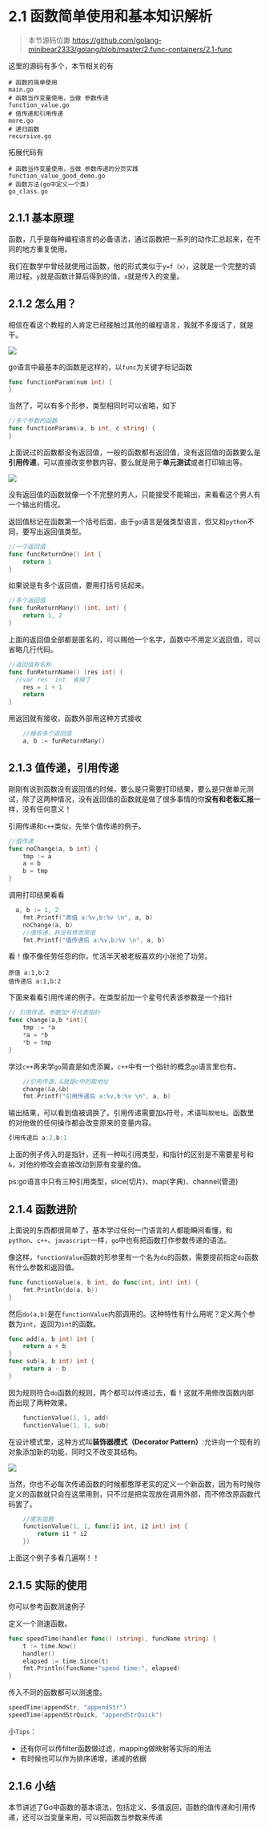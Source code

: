 # 2.1 函数简单使用和基本知识解析

> 本节源码位置 https://github.com/golang-minibear2333/golang/blob/master/2.func-containers/2.1-func

这里的源码有多个，本节相关的有

```shell
# 函数的简单使用
main.go
# 函数当作变量使用，当做 参数传递
function_value.go
# 值传递和引用传递
more.go
# 递归函数
recursive.go
```

拓展代码有

```shell
# 函数当作变量使用，当做 参数传递的分页实践
function_value_good_demo.go
# 函数方法(go中定义一个类)
go_class.go
```

## 2.1.1 基本原理

函数，几乎是每种编程语言的必备语法，通过函数把一系列的动作汇总起来，在不同的地方重复使用。

我们在数学中曾经就使用过函数，他的形式类似于`y=f（x）`，这就是一个完整的调用过程，`y`就是函数计算后得到的值，`x`就是传入的变量。

## 2.1.2 怎么用？

相信在看这个教程的人肯定已经接触过其他的编程语言，我就不多废话了，就是干。

![](https://coding3min.oss-accelerate.aliyuncs.com/coding3min/2020-04-25-152325.jpg)

go语言中最基本的函数是这样的，以`func`为关键字标记函数

```go
func functionParam(num int) {
}
```

当然了，可以有多个形参，类型相同时可以省略，如下

```go
//多个参数的函数
func functionParams(a, b int, c string) {
}
```

上面说过的函数都没有返回值，一般的函数都有返回值，没有返回值的函数要么是**引用传递**，可以直接改变参数内容，要么就是用于**单元测试**或者打印输出等。

![](https://coding3min.oss-accelerate.aliyuncs.com/coding3min/2020-04-25-151012.jpg)

没有返回值的函数就像一个不完整的男人，只能接受不能输出，来看看这个男人有一个输出的情况。

返回值标记在函数第一个括号后面，由于`go`语言是强类型语言，但又和`python`不同，要写出返回值类型。

```go
//一个返回值
func funcReturnOne() int {
	return 1
}
```

如果说是有多个返回值，要用打括号括起来。

```go
//多个返回值
func funReturnMany() (int, int) {
	return 1, 2
}
```

上面的返回值全部都是匿名的，可以赐他一个名字，函数中不用定义返回值，可以省略几行代码。

```go
//返回值有名称
func funReturnName() (res int) {
  //var res  int  省掉了
	res = 1 + 1
	return
}
```

用返回就有接收，函数外部用这种方式接收

```go
	//接收多个返回值
	a, b := funReturnMany()
```

## 2.1.3 值传递，引用传递

刚刚有说到函数没有返回值的时候，要么是只需要打印结果，要么是只做单元测试，除了这两种情况，没有返回值的函数就是做了很多事情的你**没有和老板汇报**一样，没有任何意义！

引用传递和`c++`类似，先举个值传递的例子。

```go
//值传递
func noChange(a, b int) {
	tmp := a
	a = b
	b = tmp
}
```

调用打印结果看看 

```go
  a, b := 1, 2
	fmt.Printf("原值 a:%v,b:%v \n", a, b)
	noChange(a, b)
	//值传递，并没有修改原值
	fmt.Printf("值传递后 a:%v,b:%v \n", a, b)
```

看！像不像任劳任怨的你，忙活半天被老板喜欢的小张抢了功劳。

```
原值 a:1,b:2 
值传递后 a:1,b:2 
```

下面来看看引用传递的例子。在类型前加一个星号代表该参数是一个指针

```go
// 引用传递，参数加*号代表指针
func change(a,b *int){
	tmp := *a
	*a = *b
	*b = tmp
}
```

学过`c++`再来学`go`简直是如虎添翼，`c++`中有一个指针的概念`go`语言里也有。

```go
	//引用传递，&就是c中的取地址
	change(&a,&b)
	fmt.Printf("引用传递后 a:%v,b:%v \n", a, b)
```

输出结果，可以看到值被调换了。引用传递需要加`&`符号，术语叫`取地址`。函数里的对他做的任何操作都会改变原来的变量内容。 

```go
引用传递后 a:2,b:1 
```

上面的例子传入的是指针，还有一种叫引用类型，和指针的区别是不需要星号和`&`，对他的修改会直接改动到原有变量的值。

ps:go语言中只有三种引用类型，slice(切片)、map(字典)、channel(管道)

## 2.1.4 函数进阶

上面说的东西都很简单了，基本学过任何一门语言的人都能瞬间看懂，和`python`、`c++`、`javascript`一样，`go`中也有把函数打作参数传递的语法。

像这样，`functionValue`函数的形参里有一个名为`do`的函数，需要提前指定`do`函数有什么参数和返回值。

```go
func functionValue(a, b int, do func(int, int) int) {
	fmt.Println(do(a, b))
}
```

然后`do(a,b)`是在`functionValue`内部调用的。这种特性有什么用呢？定义两个参数为`int`，返回为`int`的函数。

```go
func add(a, b int) int {
	return a + b
}
func sub(a, b int) int {
	return a - b
}
```

因为规则符合`do`函数的规则，两个都可以传递过去，看！这就不用修改函数内部而出现了两种效果。

```go
	functionValue(1, 1, add)
	functionValue(1, 1, sub)
```

在设计模式里，这种方式叫**装饰器模式（Decorator Pattern）**:允许向一个现有的对象添加新的功能，同时又不改变其结构。

![](https://coding3min.oss-accelerate.aliyuncs.com/coding3min/2020-04-25-155351.jpg)

当然，你也不必每次传递函数的时候都憨厚老实的定义一个新函数，因为有时候你定义的函数就只会在这里用到，只不过是把实现放在调用外部，而不修改原函数代码罢了。

```go
	//匿名函数
	functionValue(1, 1, func(i1 int, i2 int) int {
		return i1 * i2
	})
```

上面这个例子多看几遍啊！！

## 2.1.5 实际的使用

你可以参考函数测速例子

定义一个测速函数。

```go
func speedTime(handler func() (string), funcName string) {
	t := time.Now()
	handler()
	elapsed := time.Since(t)
	fmt.Println(funcName+"spend time:", elapsed)
}
```

传入不同的函数都可以测速度。

```go
speedTime(appendStr, "appendStr")
speedTime(appendStrQuick, "appendStrQuick")
```

小`Tips`：
- 还有你可以传filter函数做过滤，mapping做映射等实际的用法
- 有时候也可以作为排序递增，递减的依据

## 2.1.6 小结

本节讲述了Go中函数的基本语法，包括定义、多值返回，函数的值传递和引用传递，还可以当变量来用，可以把函数当参数来传递